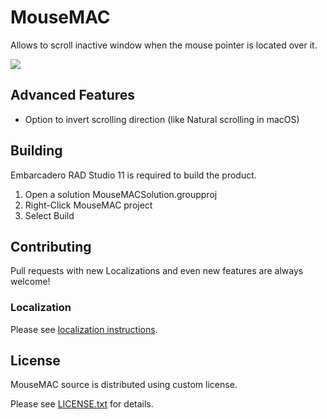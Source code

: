 # MouseMAC

Allows to scroll inactive window when the mouse pointer is located over it.

![](https://en.mousemac.tarcode.ru/img/promo-dark.png)

## Advanced Features

* Option to invert scrolling direction (like Natural scrolling in macOS)

## Building

Embarcadero RAD Studio 11 is required to build the product.

1. Open a solution MouseMACSolution.groupproj
2. Right-Click MouseMAC project
3. Select Build

## Contributing

Pull requests with new Localizations and even new features are always welcome!

### Localization

Please see [localization instructions](Localization/README.md).

## License

MouseMAC source is distributed using custom license.

Please see [LICENSE.txt](LICENSE.txt) for details.
